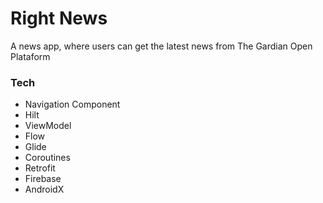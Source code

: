 # Right News

A news app, where users can get the latest news from The Gardian Open Plataform

### Tech
- Navigation Component
- Hilt
- ViewModel
- Flow
- Glide
- Coroutines
- Retrofit
- Firebase
- AndroidX
